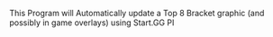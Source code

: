 This Program will Automatically update a Top 8 Bracket graphic (and possibly in game overlays) using Start.GG PI
